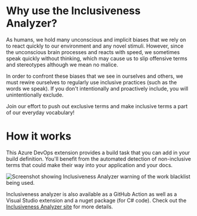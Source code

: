 # Why use the Inclusiveness Analyzer?
As humans, we hold many unconscious and implicit biases that we rely on to react quickly to our environment and any novel stimuli. However, since the unconscious brain processes and reacts with speed, we sometimes speak quickly without thinking, which may cause us to slip offensive terms and stereotypes although we mean no malice.

In order to confront these biases that we see in ourselves and others, we must rewire ourselves to regularly use inclusive practices (such as the words we speak). If you don't intentionally and proactively include, you will unintentionally exclude.

Join our effort to push out exclusive terms and make inclusive terms a part of our everyday vocabulary!

# How it works

This Azure DevOps extension provides a build task that you can add in your build definition. You'll benefit from the automated detection of non-inclusive terms that could make their way into your application and your docs.

![Screenshot showing Inclusiveness Analyzer warning of the work blacklist being used.](images/screenshot1.png)

Inclusiveness analyzer is also available as a GitHub Action as well as a Visual Studio extension and a nuget package (for C# code). Check out the [Inclusiveness Analyzer site](https://microsoft.github.io/InclusivenessAnalyzer/) for more details.
